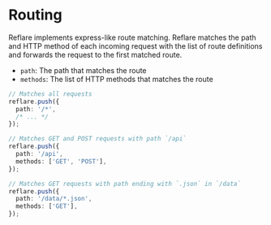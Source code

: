 # Routing

Reflare implements express-like route matching. Reflare matches the path and HTTP method of each incoming request with the list of route definitions and forwards the request to the first matched route.

- `path`: The path that matches the route
- `methods`: The list of HTTP methods that matches the route

```ts
// Matches all requests
reflare.push({
  path: '/*',
  /* ... */
});

// Matches GET and POST requests with path `/api`
reflare.push({
  path: '/api',
  methods: ['GET', 'POST'],
});

// Matches GET requests with path ending with `.json` in `/data`
reflare.push({
  path: '/data/*.json',
  methods: ['GET'],
});
```
